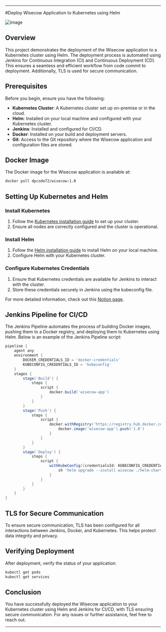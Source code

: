 
---

#Deploy Wisecow Application to Kubernetes using Helm

![image](https://github.com/user-attachments/assets/d04e2d4b-1efb-44ae-bc6d-bd4deb957965)

## Overview
This project demonstrates the deployment of the Wisecow application to a Kubernetes cluster using Helm. The deployment process is automated using Jenkins for Continuous Integration (CI) and Continuous Deployment (CD). This ensures a seamless and efficient workflow from code commit to deployment. Additionally, TLS is used for secure communication.

## Prerequisites
Before you begin, ensure you have the following:

- **Kubernetes Cluster**: A Kubernetes cluster set up on-premise or in the cloud.
- **Helm**: Installed on your local machine and configured with your Kubernetes cluster.
- **Jenkins**: Installed and configured for CI/CD.
- **Docker**: Installed on your build and deployment servers.
- **Git**: Access to the Git repository where the Wisecow application and configuration files are stored.

## Docker Image
The Docker image for the Wisecow application is available at:
```bash
docker pull dpcode72/wisecow:1.0
```

## Setting Up Kubernetes and Helm
### Install Kubernetes
1. Follow the [Kubernetes installation guide](https://kubernetes.io/docs/setup/) to set up your cluster.
2. Ensure all nodes are correctly configured and the cluster is operational.

### Install Helm
1. Follow the [Helm installation guide](https://helm.sh/docs/intro/install/) to install Helm on your local machine.
2. Configure Helm with your Kubernetes cluster.

### Configure Kubernetes Credentials
1. Ensure that Kubernetes credentials are available for Jenkins to interact with the cluster.
2. Store these credentials securely in Jenkins using the kubeconfig file.

For more detailed information, check out this [Notion page](https://www.notion.so/All-Required-Things-which-needed-To-Provision-K8S-on-an-on-Premise-1eec48e905f44b53ad0df6d6ee57e3a0?pvs=4).

## Jenkins Pipeline for CI/CD
The Jenkins Pipeline automates the process of building Docker images, pushing them to a Docker registry, and deploying them to Kubernetes using Helm. Below is an example of the Jenkins Pipeline script:

```groovy
pipeline {
    agent any
    environment {
        DOCKER_CREDENTIALS_ID = 'docker-credentials'
        KUBECONFIG_CREDENTIALS_ID = 'kubeconfig'
    }
    stages {
        stage('Build') {
            steps {
                script {
                    docker.build('wisecow-app')
                }
            }
        }
        stage('Push') {
            steps {
                script {
                    docker.withRegistry('https://registry.hub.docker.com', DOCKER_CREDENTIALS_ID) {
                        docker.image('wisecow-app').push('1.0')
                    }
                }
            }
        }
        stage('Deploy') {
            steps {
                script {
                    withKubeConfig([credentialsId: KUBECONFIG_CREDENTIALS_ID]) {
                        sh 'helm upgrade --install wisecow ./helm-chart --set image.repository=dpcode72/wisecow --set image.tag=1.0'
                    }
                }
            }
        }
    }
}
```

## TLS for Secure Communication
To ensure secure communication, TLS has been configured for all interactions between Jenkins, Docker, and Kubernetes. This helps protect data integrity and privacy.

## Verifying Deployment
After deployment, verify the status of your application:
```bash
kubectl get pods
kubectl get services
```

## Conclusion
You have successfully deployed the Wisecow application to your Kubernetes cluster using Helm and Jenkins for CI/CD, with TLS ensuring secure communication. For any issues or further assistance, feel free to reach out.

---
